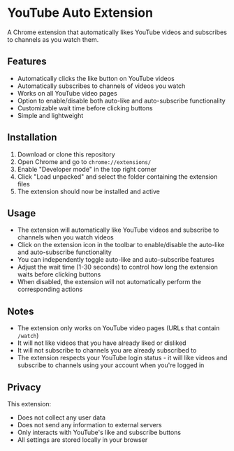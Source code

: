 # YouTube Auto Extension

A Chrome extension that automatically likes YouTube videos and subscribes to channels as you watch them.

## Features

- Automatically clicks the like button on YouTube videos
- Automatically subscribes to channels of videos you watch
- Works on all YouTube video pages
- Option to enable/disable both auto-like and auto-subscribe functionality
- Customizable wait time before clicking buttons
- Simple and lightweight

## Installation

1. Download or clone this repository
2. Open Chrome and go to `chrome://extensions/`
3. Enable "Developer mode" in the top right corner
4. Click "Load unpacked" and select the folder containing the extension files
5. The extension should now be installed and active

## Usage

- The extension will automatically like YouTube videos and subscribe to channels when you watch videos
- Click on the extension icon in the toolbar to enable/disable the auto-like and auto-subscribe functionality
- You can independently toggle auto-like and auto-subscribe features
- Adjust the wait time (1-30 seconds) to control how long the extension waits before clicking buttons
- When disabled, the extension will not automatically perform the corresponding actions

## Notes

- The extension only works on YouTube video pages (URLs that contain `/watch`)
- It will not like videos that you have already liked or disliked
- It will not subscribe to channels you are already subscribed to
- The extension respects your YouTube login status - it will like videos and subscribe to channels using your account when you're logged in

## Privacy

This extension:

- Does not collect any user data
- Does not send any information to external servers
- Only interacts with YouTube's like and subscribe buttons
- All settings are stored locally in your browser
